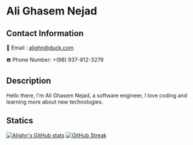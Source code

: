 # Ali Ghasem Nejad
## Contact Information
📧 Email : [alighn@duck.com](mailto:alighndev@protonmail.com)

☎️ Phone Number: +(98) 937-812-3279  
## Description

Hello there,
I'm Ali Ghasem Nejad, a software engineer, I love coding and learning more about new technologies.

## Statics

[![Alighn's GitHub stats](https://github-readme-stats.vercel.app/api?username=ali-ghn&count_private=true&theme=dark&hide_border=true)](https://github.com/anuraghazra/github-readme-stats)
[![GitHub Streak](http://github-readme-streak-stats.herokuapp.com?user=ali-ghn&theme=dark&hide_border=true&date_format=M%20j%5B%2C%20Y%5D)](https://git.io/streak-stats)
